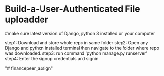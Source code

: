 # Build-a-User-Authenticated File uploadder

#make sure latest version of Django, python 3 installed on your computer

step1: Download and store whole repo in same folder
step2: Open any Django and python installed terminal then navigate to the folder where repo was downloaded.
step3: run command 'python manage.py runserver'
step4: Enter the signup credentials and signin



"# financepeer_assign" 
